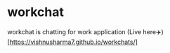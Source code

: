 # workchat
workchat is chatting for work application
(Live here✈️)[https://vishnusharma7.github.io/workchats/]
